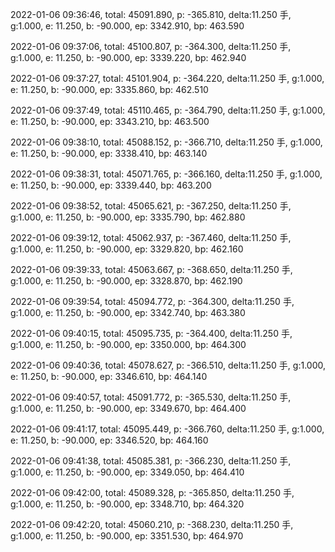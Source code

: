 2022-01-06 09:36:46, total: 45091.890, p: -365.810, delta:11.250 手, g:1.000, e: 11.250, b: -90.000, ep: 3342.910, bp: 463.590

2022-01-06 09:37:06, total: 45100.807, p: -364.300, delta:11.250 手, g:1.000, e: 11.250, b: -90.000, ep: 3339.220, bp: 462.940

2022-01-06 09:37:27, total: 45101.904, p: -364.220, delta:11.250 手, g:1.000, e: 11.250, b: -90.000, ep: 3335.860, bp: 462.510

2022-01-06 09:37:49, total: 45110.465, p: -364.790, delta:11.250 手, g:1.000, e: 11.250, b: -90.000, ep: 3343.210, bp: 463.500

2022-01-06 09:38:10, total: 45088.152, p: -366.710, delta:11.250 手, g:1.000, e: 11.250, b: -90.000, ep: 3338.410, bp: 463.140

2022-01-06 09:38:31, total: 45071.765, p: -366.160, delta:11.250 手, g:1.000, e: 11.250, b: -90.000, ep: 3339.440, bp: 463.200

2022-01-06 09:38:52, total: 45065.621, p: -367.250, delta:11.250 手, g:1.000, e: 11.250, b: -90.000, ep: 3335.790, bp: 462.880

2022-01-06 09:39:12, total: 45062.937, p: -367.460, delta:11.250 手, g:1.000, e: 11.250, b: -90.000, ep: 3329.820, bp: 462.160

2022-01-06 09:39:33, total: 45063.667, p: -368.650, delta:11.250 手, g:1.000, e: 11.250, b: -90.000, ep: 3328.870, bp: 462.190

2022-01-06 09:39:54, total: 45094.772, p: -364.300, delta:11.250 手, g:1.000, e: 11.250, b: -90.000, ep: 3342.740, bp: 463.380

2022-01-06 09:40:15, total: 45095.735, p: -364.400, delta:11.250 手, g:1.000, e: 11.250, b: -90.000, ep: 3350.000, bp: 464.300

2022-01-06 09:40:36, total: 45078.627, p: -366.510, delta:11.250 手, g:1.000, e: 11.250, b: -90.000, ep: 3346.610, bp: 464.140

2022-01-06 09:40:57, total: 45091.772, p: -365.530, delta:11.250 手, g:1.000, e: 11.250, b: -90.000, ep: 3349.670, bp: 464.400

2022-01-06 09:41:17, total: 45095.449, p: -366.760, delta:11.250 手, g:1.000, e: 11.250, b: -90.000, ep: 3346.520, bp: 464.160

2022-01-06 09:41:38, total: 45085.381, p: -366.230, delta:11.250 手, g:1.000, e: 11.250, b: -90.000, ep: 3349.050, bp: 464.410

2022-01-06 09:42:00, total: 45089.328, p: -365.850, delta:11.250 手, g:1.000, e: 11.250, b: -90.000, ep: 3348.710, bp: 464.320

2022-01-06 09:42:20, total: 45060.210, p: -368.230, delta:11.250 手, g:1.000, e: 11.250, b: -90.000, ep: 3351.530, bp: 464.970